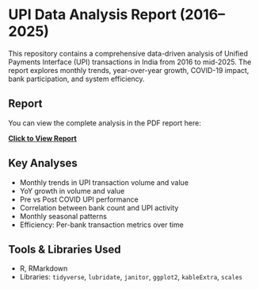 # UPI Data Analysis Report (2016–2025)

This repository contains a comprehensive data-driven analysis of Unified Payments Interface (UPI) transactions in India from 2016 to mid-2025. The report explores monthly trends, year-over-year growth, COVID-19 impact, bank participation, and system efficiency.

## Report

You can view the complete analysis in the PDF report here:

[**Click to View Report**](https://github.com/yourusername/your-repo-name/blob/main/upi-analysis.pdf)

## Key Analyses

- Monthly trends in UPI transaction volume and value
- YoY growth in volume and value
- Pre vs Post COVID UPI performance
- Correlation between bank count and UPI activity
- Monthly seasonal patterns
- Efficiency: Per-bank transaction metrics over time

## Tools & Libraries Used

- R, RMarkdown
- Libraries: `tidyverse`, `lubridate`, `janitor`, `ggplot2`, `kableExtra`, `scales`
